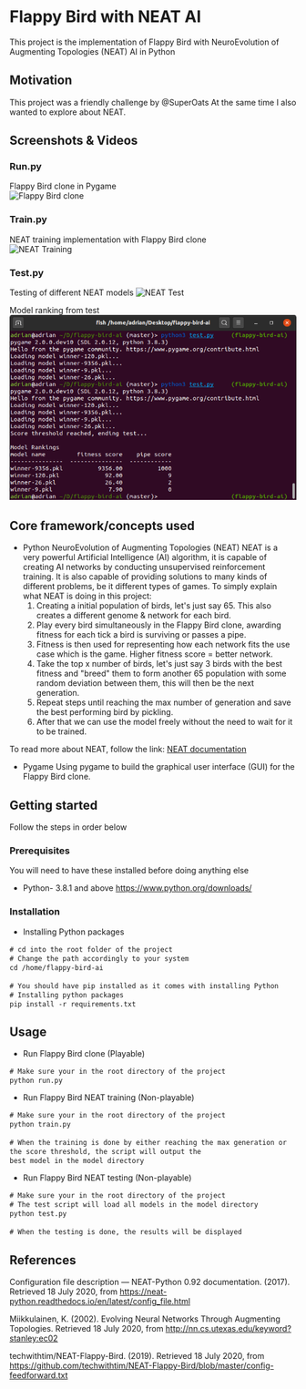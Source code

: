 # Flappy Bird with NEAT AI
This project is the implementation of Flappy Bird with NeuroEvolution of Augmenting Topologies (NEAT) AI in Python

## Motivation
This project was a friendly challenge by @SuperOats
At the same time I also wanted to explore about NEAT.

## Screenshots & Videos
### Run.py
Flappy Bird clone in Pygame
<br />
![Flappy Bird clone](media/run.gif)

### Train.py
NEAT training implementation with Flappy Bird clone
<br />
![NEAT Training](media/train.gif)

### Test.py
Testing of different NEAT models
![NEAT Test](media/test.gif)

Model ranking from test
<br />
![Alt text](media/test.png?raw=true "Test results")


## Core framework/concepts used
- Python NeuroEvolution of Augmenting Topologies (NEAT)
NEAT is a very powerful Artificial Intelligence (AI) algorithm, it is capable of creating AI networks by conducting
unsupervised reinforcement training. It is also capable of providing solutions to many kinds of different problems, 
be it different types of games.
To simply explain what NEAT is doing in this project:
    1. Creating a initial population of birds, let's just say 65. This also creates a different genome & network for 
    each bird.
    1. Play every bird simultaneously in the Flappy Bird clone, awarding fitness for each tick a bird is surviving or 
    passes a pipe.
    1. Fitness is then used for representing how each network fits the use case which is the game. Higher fitness 
    score = better network.
    1. Take the top x number of birds, let's just say 3 birds with the best fitness and "breed" them to form another 
    65 population with some random deviation between them, this will then be the next generation.
    1. Repeat steps until reaching the max number of generation and save the best performing bird by pickling.
    1. After that we can use the model freely without the need to wait for it to be trained.

To read more about NEAT, follow the link:
[NEAT documentation](https://neat-python.readthedocs.io/en/latest/neat_overview.html "NEAT documentation")

- Pygame
Using pygame to build the graphical user interface (GUI) for the Flappy Bird clone.

## Getting started
Follow the steps in order below

### Prerequisites
You will need to have these installed before doing anything else

- Python- 3.8.1 and above https://www.python.org/downloads/

### Installation
- Installing Python packages
```
# cd into the root folder of the project
# Change the path accordingly to your system
cd /home/flappy-bird-ai

# You should have pip installed as it comes with installing Python
# Installing python packages
pip install -r requirements.txt
```

## Usage
- Run Flappy Bird clone (Playable)
```
# Make sure your in the root directory of the project
python run.py
```

- Run Flappy Bird NEAT training (Non-playable)
```
# Make sure your in the root directory of the project
python train.py

# When the training is done by either reaching the max generation or the score threshold, the script will output the
best model in the model directory
```

- Run Flappy Bird NEAT testing (Non-playable)
```
# Make sure your in the root directory of the project
# The test script will load all models in the model directory
python test.py

# When the testing is done, the results will be displayed
```

## References
Configuration file description — NEAT-Python 0.92 documentation. (2017). Retrieved 18 July 2020, from https://neat-python.readthedocs.io/en/latest/config_file.html

Miikkulainen, K. (2002). Evolving Neural Networks Through Augmenting Topologies. Retrieved 18 July 2020, from http://nn.cs.utexas.edu/keyword?stanley:ec02

techwithtim/NEAT-Flappy-Bird. (2019). Retrieved 18 July 2020, from https://github.com/techwithtim/NEAT-Flappy-Bird/blob/master/config-feedforward.txt
